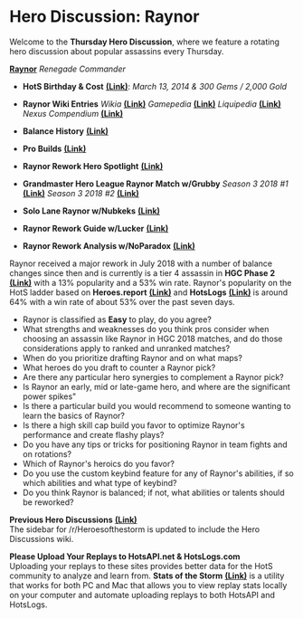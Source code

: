 # Hero Discussion: Raynor

Welcome to the **Thursday Hero Discussion**, where we feature a rotating hero discussion about popular assassins every Thursday.

[**Raynor**](https://vignette.wikia.nocookie.net/heroesofthestorm/images/7/71/Raynor_box_art.jpg/revision/latest/scale-to-width-down/350?cb=20170717163608) *Renegade Commander*

* **HotS Birthday & Cost** [**(Link)**](https://heroesofthestorm.gamepedia.com/List_of_heroes_by_release_date): *March 13, 2014 & 300 Gems / 2,000 Gold*

* **Raynor Wiki Entries** *Wikia* [**(Link)**](http://heroesofthestorm.wikia.com/wiki/Raynor) *Gamepedia* [**(Link)**](https://heroesofthestorm.gamepedia.com/Raynor) *Liquipedia* [**(Link)**](https://liquipedia.net/heroes/Raynor) *Nexus Compendium* [**(Link)**](http://nexuscompendium.com/hero.php?h=raynor)

* **Balance History** [**(Link)**](https://heroespatchnotes.com/hero/raynor.html)

* **Pro Builds** [**(Link)**](https://lerhond.pl/probuilds/raynor/)

* **Raynor Rework Hero Spotlight**  [**(Link)**](https://www.youtube.com/watch?v=_QHzTSfByr4)

* **Grandmaster Hero League Raynor Match w/Grubby** *Season 3 2018 #1* [**(Link)**](https://www.youtube.com/watch?v=p5CYDn3WCwQ) *Season 3 2018 #2* [**(Link)**](https://www.youtube.com/watch?v=YmL_XCUEaEk)

* **Solo Lane Raynor w/Nubkeks** [**(Link)**](https://www.youtube.com/watch?v=lck5eX8Ct00)

* **Raynor Rework Guide w/Lucker** [**(Link)**](https://www.youtube.com/watch?v=EaIkWzUAVvM)

* **Raynor Rework Analysis w/NoParadox** [**(Link)**](https://www.youtube.com/watch?v=K85Fdpv2iyQ)

Raynor received a major rework in July 2018 with a number of balance changes since then and is currently is a tier 4 assassin in **HGC Phase 2** [**(Link)**](https://masterleague.net/meta/heroes/?t=326&t=328&t=327&t=367&t=349&t=285&t=297&t=286&t=281&t=255&t=280&t=253&t=279&t=252) with a 13% popularity and a 53% win rate.  Raynor's popularity on the HotS ladder based on **Heroes.report** [**(Link)**](https://heroes.report/heroes/Raynor) and **HotsLogs** [**(Link)**](https://www.hotslogs.com/Sitewide/HeroDetails?Hero=Raynor) is around 64% with a win rate of about 53% over the past seven days.  
  
* Raynor is classified as **Easy** to play, do you agree?
* What strengths and weaknesses do you think pros consider when choosing an assassin like Raynor in HGC 2018 matches, and do those considerations apply to ranked and unranked matches?
* When do you prioritize drafting Raynor and on what maps?
* What heroes do you draft to counter a Raynor pick?
* Are there any particular hero synergies to complement a Raynor pick?
* Is Raynor an early, mid or late-game hero, and where are the significant power spikes"
* Is there a particular build you would recommend to someone wanting to learn the basics of Raynor?
* Is there a high skill cap build you favor to optimize Raynor's performance and create flashy plays?
* Do you have any tips or tricks for positioning Raynor in team fights and on rotations?
* Which of Raynor's heroics do you favor?  
* Do you use the custom keybind feature for any of Raynor's abilities, if so which abilities and what type of keybind?
* Do you think Raynor is balanced; if not, what abilities or talents should be reworked?

**Previous Hero Discussions** [**(Link)**](https://www.reddit.com/r/heroesofthestorm/wiki/herodiscussions)  
The sidebar for /r/Heroesofthestorm is updated to include the Hero Discussions wiki.

**Please Upload Your Replays to HotsAPI.net & HotsLogs.com**  
Uploading your replays to these sites provides better data for the HotS community to analyze and learn from. **Stats of the Storm** [**(Link)**](https://ebshimizu.github.io/stats-of-the-storm/) is a utility that works for both PC and Mac that allows you to view replay stats locally on your computer and automate uploading replays to both HotsAPI and HotsLogs.